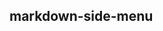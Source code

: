 ## markdown-side-menu

<webc-container>
    <webc-api-side-menu         data_file='en/web-pages/dev/web-components/api/side-menu/small-menu.toml'></webc-api-side-menu>
    <webc-api-markdown-to-html  content_path='en/web-pages/demos/index.md'       ></webc-api-markdown-to-html>
    <webc-api-side-menu         data_file='en/web-pages/dev/web-components/api/side-menu/side-menu-1.toml'></webc-api-side-menu>
</webc-container>

